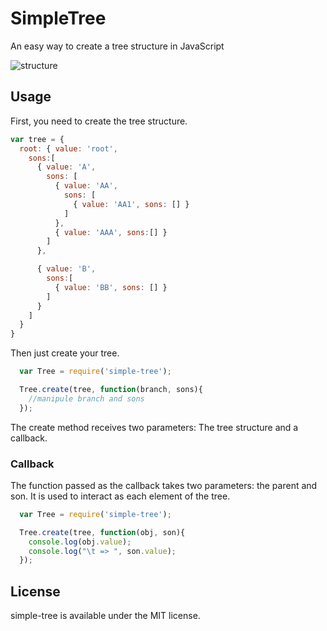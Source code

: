 SimpleTree
===========================
An easy way to create a tree structure in JavaScript

![structure](http://oi58.tinypic.com/zvfh1.jpg)

## Usage
First, you need to create the tree structure.

```js
var tree = {
  root: { value: 'root',
    sons:[
      { value: 'A',
        sons: [
          { value: 'AA',
            sons: [
              { value: 'AA1', sons: [] }
            ]
          },
          { value: 'AAA', sons:[] }
        ]
      },

      { value: 'B',
        sons:[
          { value: 'BB', sons: [] }
        ]
      }
    ]
  }
}
```

Then just create your tree.

```js
  var Tree = require('simple-tree');

  Tree.create(tree, function(branch, sons){
    //manipule branch and sons
  });
```

The create method receives two parameters: The tree structure and a callback.


### Callback
The function passed as the callback takes two parameters: the parent and son. It is used to  interact as each element of the tree.


```js
  var Tree = require('simple-tree');

  Tree.create(tree, function(obj, son){
    console.log(obj.value);
    console.log("\t => ", son.value);
  });
```


## License
simple-tree is available under the MIT license.